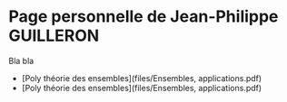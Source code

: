 # Page personnelle de Jean-Philippe GUILLERON

Bla bla

- [Poly théorie des ensembles](files/Ensembles, applications.pdf)
- [Poly théorie des ensembles](files/Ensembles, applications.pdf)